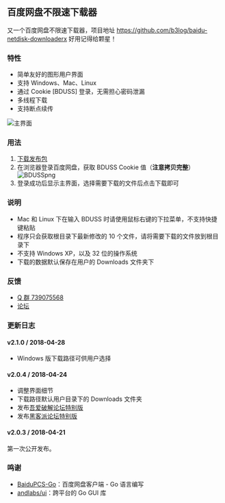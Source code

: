## 百度网盘不限速下载器

又一个百度网盘不限速下载器，项目地址 https://github.com/b3log/baidu-netdisk-downloaderx 好用记得给颗星！

### 特性

* 简单友好的图形用户界面
* 支持 Windows、Mac、Linux
* 通过 Cookie [BDUSS] 登录，无需担心密码泄漏
* 多线程下载
* 支持断点续传

![主界面](https://img.hacpai.com/file/2018/04/5aebc46de06c4d29aec91d65751aff5a_.png)

### 用法

1. [下载发布包](https://share.weiyun.com/57zViCm)
2. 在浏览器登录百度网盘，获取 BDUSS Cookie 值（**注意拷贝完整**）
   ![BDUSSpng](https://img.hacpai.com/file/2018/04/d1a78d5163f644d7931925ef5edbf9dd_BDUSS.png)
3. 登录成功后显示主界面，选择需要下载的文件后点击下载即可

### 说明

* Mac 和 Linux 下在输入 BDUSS 时请使用鼠标右键的下拉菜单，不支持快捷键粘贴
* 程序只会获取根目录下最新修改的 10 个文件，请将需要下载的文件放到根目录下
* 不支持 Windows XP，以及 32 位的操作系统
* 下载的数据默认保存在用户的 Downloads 文件夹下

### 反馈

* [Q 群 739075568](https://shang.qq.com/wpa/qunwpa?idkey=e1b4287d075e86792f42f413f75943c91da37d074649d28c51aa6d48361631ba)
* [论坛](https://hacpai.com/article/1524460877352)

### 更新日志

#### v2.1.0 / 2018-04-28

* Windows 版下载路径可供用户选择

#### v2.0.4 / 2018-04-24

* 调整界面细节
* 下载路径默认用户目录下的 Downloads 文件夹
* 发布[吾爱破解论坛特别版](https://www.52pojie.cn/thread-730453-1-1.html)
* 发布[黑客派论坛特别版](https://hacpai.com/article/1524460877352)

#### v2.0.3 / 2018-04-21

第一次公开发布。

### 鸣谢

* [BaiduPCS-Go](https://github.com/iikira/BaiduPCS-Go)：百度网盘客户端 - Go 语言编写
* [andlabs/ui](https://github.com/andlabs/ui)：跨平台的 Go GUI 库
